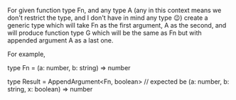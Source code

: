 For given function type Fn, and any type A (any in this context means we don't restrict the type, and I don't have in mind any type 😉) create a generic type which will take Fn as the first argument, A as the second, and will produce function type G which will be the same as Fn but with appended argument A as a last one.

For example,

type Fn = (a: number, b: string) => number

type Result = AppendArgument<Fn, boolean> 
// expected be (a: number, b: string, x: boolean) => number